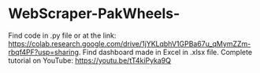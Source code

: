 # WebScraper-PakWheels-

Find code in .py file or at the link: https://colab.research.google.com/drive/1jYKLqbhV1GPBa67u_qMymZZm-rbqf4PF?usp=sharing.
Find dashboard made in Excel in .xlsx file.
Complete tutorial on YouTube: https://youtu.be/tT4kiPyka9Q
